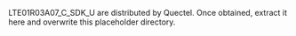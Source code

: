 LTE01R03A07_C_SDK_U are distributed by Quectel.
Once obtained, extract it here and overwrite this placeholder directory.
